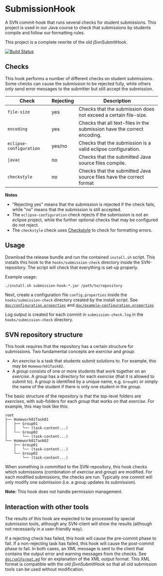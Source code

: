 # SubmissionHook

A SVN commit-hook that runs several checks for student submissions. This project
is used in our Java course to check that submissions by students compile and
follow our formatting rules.

This project is a complete rewrite of the old jSvnSubmitHook.

[![Build Status](https://jenkins-2.sse.uni-hildesheim.de/job/Teaching_SubmissionCheck/badge/icon?style=flat-square)](https://jenkins-2.sse.uni-hildesheim.de/job/Teaching_SubmissionCheck/)

## Checks

This hook performs a number of different checks on student submissions. Some
checks can cause the submission to be rejected fully, while others only send
error messages to the submitter but still accept the submission.

| Check                   | Rejecting | Description                                                             |
|-------------------------|-----------|-------------------------------------------------------------------------|
| `file-size`             | yes       | Checks that the submission does not exceed a certain file-size.         |
| `encoding`              | yes       | Checks that all text-files in the submission have the correct encoding. |
| `eclipse-configuration` | yes/no    | Checks that the submission is a valid eclipse configuration.            |
| `javac`                 | no        | Checks that the submitted Java source files compile.                    |
| `checkstyle`            | no        | Checks that the submitted Java source files have the correct format     |

**Notes**
* "Rejecting yes" means that the submission is rejected if the check fails,
  while "no" means that the submission is still accepted.
* The `eclipse-configuration` check rejects if the submission is not an eclipse
  project, while the further optional checks that may be configured do not
  reject.
* The `checkstyle` check uses [Checkstyle](https://checkstyle.sourceforge.io/)
  to check for formatting errors.

## Usage

Download the release bundle and run the contained `install.sh` script. This
installs this hook to the `hooks/submission-check` directory inside the
SVN-repository. The script will check that everything is set-up properly.

Example usage:
```
./install.sh submission-hook-*.jar /path/to/repository
```

Next, create a configuration file `config.properties` inside the
`hooks/submission-check` directory created by the install script. See
[`doc/configuration.properties`](doc/configuration.properties) and
[`doc/example-configuration.properties`](doc/example-configuration.properties)

Log output is created for each commit in `submission-check.log` in the
`hooks/submission-check` directory.

## SVN repository structure

This hook requires that the repository has a certain structure for submissions.
Two fundamental concepts are *exercise* and *group*.

* An *exercise* is a task that students submit solutions to. For example, this
  may be `Homework01Task02`.
* A *group* consists of one or more students that work together on an
  *exercise*. A *group* has a directory for each *exercise* (that it is allowed
  to submit to). A *group* is identified by a unique name, e.g. `Group01` or
  simply the name of the student if there is only one student in the *group*.

The basic structure of the repository is that the top-level folders are
*exercises*, with sub-folders for each *group* that works on that *exercise*.
For example, this may look like this:
```
root
├── Homework01Task01
│   ├── Group01
│   │   └── (task-content...)
│   └── Group02
│       └── (task-content...)
└── Homework01Task02
    ├── Group01
    │   └── (task-content...)
    └── Group02
        └── (task-content...)
```

When something is committed to the SVN-repository, this hook checks which
submissions (combination of *exercise* and *group*) are modified. For
each modified submissions, the checks are run. Typically one commit will only
modify one submission (i.e. a group updates its submission).

**Note:** This hook does not handle permission management.

## Interaction with other tools

The results of this hook are expected to be processed by special submission
tools, although any SVN-client will show the results (although not necessarily
in a  user-friendly way).

If a rejecting check has failed, this hook will cause the pre-commit phase to
fail. If a non-rejecting task has failed, this hook will cause the post-commit
phase to fail. In both cases, an XML message is sent to the client that
contains the output error and warning messages from the checks. See
[`doc/xmlFormat.md`](doc/xmlFormat.md) for an explanation of the XML output
format. This XML format is compatible with the old jSvnSubmitHook so that all
old submission tools can be used without modification.
